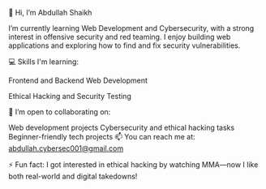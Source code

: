 👋 Hi, I’m Abdullah Shaikh

I’m currently learning Web Development and Cybersecurity, with a strong interest in offensive security and red teaming. I enjoy building web applications and exploring how to find and fix security vulnerabilities.

💻 Skills I'm learning:

Frontend and Backend Web Development

Ethical Hacking and Security Testing

💼 I’m open to collaborating on:

Web development projects
Cybersecurity and ethical hacking tasks
Beginner-friendly tech projects
📫 You can reach me at: abdullah.cybersec001@gmail.com

⚡ Fun fact: I got interested in ethical hacking by watching MMA—now I like both real-world and digital takedowns!

